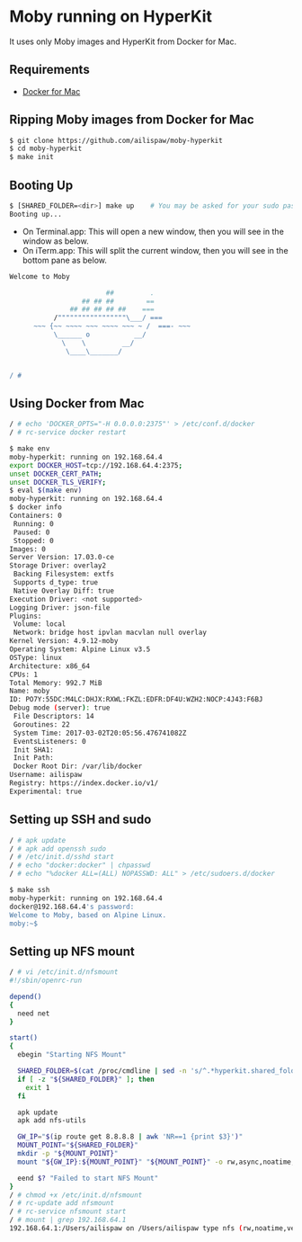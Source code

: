 # Moby running on HyperKit

It uses only Moby images and HyperKit from Docker for Mac.

## Requirements

- [Docker for Mac](https://docs.docker.com/docker-for-mac/)

## Ripping Moby images from Docker for Mac

```bash
$ git clone https://github.com/ailispaw/moby-hyperkit
$ cd moby-hyperkit
$ make init
```

## Booting Up

```bash
$ [SHARED_FOLDER=<dir>] make up    # You may be asked for your sudo password
Booting up...
```

- On Terminal.app: This will open a new window, then you will see in the window as below.
- On iTerm.app: This will split the current window, then you will see in the bottom pane as below.

```bash
Welcome to Moby

                        ##         .
                  ## ## ##        ==
               ## ## ## ## ##    ===
           /"""""""""""""""""\___/ ===
      ~~~ {~~ ~~~~ ~~~ ~~~~ ~~~ ~ /  ===- ~~~
           \______ o           __/
             \    \         __/
              \____\_______/


/ # 
```

## Using Docker from Mac

```bash
/ # echo 'DOCKER_OPTS="-H 0.0.0.0:2375"' > /etc/conf.d/docker
/ # rc-service docker restart
```

```bash
$ make env
moby-hyperkit: running on 192.168.64.4
export DOCKER_HOST=tcp://192.168.64.4:2375;
unset DOCKER_CERT_PATH;
unset DOCKER_TLS_VERIFY;
$ eval $(make env)
moby-hyperkit: running on 192.168.64.4
$ docker info
Containers: 0
 Running: 0
 Paused: 0
 Stopped: 0
Images: 0
Server Version: 17.03.0-ce
Storage Driver: overlay2
 Backing Filesystem: extfs
 Supports d_type: true
 Native Overlay Diff: true
Execution Driver: <not supported>
Logging Driver: json-file
Plugins:
 Volume: local
 Network: bridge host ipvlan macvlan null overlay
Kernel Version: 4.9.12-moby
Operating System: Alpine Linux v3.5
OSType: linux
Architecture: x86_64
CPUs: 1
Total Memory: 992.7 MiB
Name: moby
ID: PO7Y:55DC:M4LC:DHJX:RXWL:FKZL:EDFR:DF4U:WZH2:NOCP:4J43:F6BJ
Debug mode (server): true
 File Descriptors: 14
 Goroutines: 22
 System Time: 2017-03-02T20:05:56.476741082Z
 EventsListeners: 0
 Init SHA1:
 Init Path:
 Docker Root Dir: /var/lib/docker
Username: ailispaw
Registry: https://index.docker.io/v1/
Experimental: true
```

## Setting up SSH and sudo

```bash
/ # apk update
/ # apk add openssh sudo
/ # /etc/init.d/sshd start
/ # echo "docker:docker" | chpasswd
/ # echo "%docker ALL=(ALL) NOPASSWD: ALL" > /etc/sudoers.d/docker
```

```bash
$ make ssh
moby-hyperkit: running on 192.168.64.4
docker@192.168.64.4's password:
Welcome to Moby, based on Alpine Linux.
moby:~$ 
```

## Setting up NFS mount

```bash
/ # vi /etc/init.d/nfsmount
#!/sbin/openrc-run

depend()
{
  need net
}

start()
{
  ebegin "Starting NFS Mount"

  SHARED_FOLDER=$(cat /proc/cmdline | sed -n 's/^.*hyperkit.shared_folder="\([^"]\+\)".*$/\1/p')
  if [ -z "${SHARED_FOLDER}" ]; then
    exit 1
  fi

  apk update
  apk add nfs-utils

  GW_IP="$(ip route get 8.8.8.8 | awk 'NR==1 {print $3}')"
  MOUNT_POINT="${SHARED_FOLDER}"
  mkdir -p "${MOUNT_POINT}"
  mount "${GW_IP}:${MOUNT_POINT}" "${MOUNT_POINT}" -o rw,async,noatime,rsize=32768,wsize=32768,nolock,vers=3,actimeo=1

  eend $? "Failed to start NFS Mount"
}
/ # chmod +x /etc/init.d/nfsmount
/ # rc-update add nfsmount
/ # rc-service nfsmount start
/ # mount | grep 192.168.64.1
192.168.64.1:/Users/ailispaw on /Users/ailispaw type nfs (rw,noatime,vers=3,rsize=32768,wsize=32768,namlen=255,acregmin=1,acregmax=1,acdirmin=1,acdirmax=1,hard,nolock,proto=tcp,timeo=600,retrans=2,sec=sys,mountaddr=192.168.64.1,mountvers=3,mountproto=tcp,local_lock=all,addr=192.168.64.1)
```
